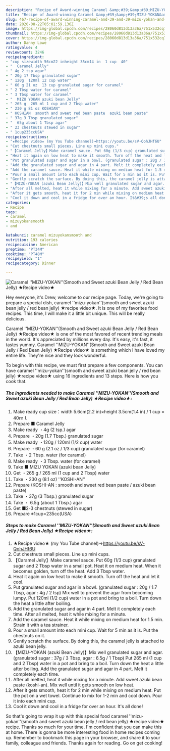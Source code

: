 ```yaml
---
description: "Recipe of Award-winning Caramel &amp;#39;&amp;#39;MIZU-YOKAN&amp;#39;&amp;#39;(Smooth and Sweet azuki Bean Jelly / Red Bean Jelly) ★Recipe video★"
title: "Recipe of Award-winning Caramel &amp;#39;&amp;#39;MIZU-YOKAN&amp;#39;&amp;#39;(Smooth and Sweet azuki Bean Jelly / Red Bean Jelly) ★Recipe video★"
slug: 467-recipe-of-award-winning-caramel-and-39-and-39-mizu-yokan-and-39-and-39-smooth-and-sweet-azuki-bean-jelly-red-bean-jelly-recipe-video
date: 2020-08-22T05:01:59.136Z
image: https://img-global.cpcdn.com/recipes/28060d813d13a36a/751x532cq70/caramel-mizu-yokansmooth-and-sweet-azuki-bean-jelly-red-bean-jelly-★recipe-video★-recipe-main-photo.jpg
thumbnail: https://img-global.cpcdn.com/recipes/28060d813d13a36a/751x532cq70/caramel-mizu-yokansmooth-and-sweet-azuki-bean-jelly-red-bean-jelly-★recipe-video★-recipe-main-photo.jpg
cover: https://img-global.cpcdn.com/recipes/28060d813d13a36a/751x532cq70/caramel-mizu-yokansmooth-and-sweet-azuki-bean-jelly-red-bean-jelly-★recipe-video★-recipe-main-photo.jpg
author: Danny Lowe
ratingvalue: 4
reviewcount: 3246
recipeingredient:
- "cup sizewidth 56cm22 inheight 35cm14 in  1 cup  40"
- "  Caramel Jelly"
- " 4g 2 tsp agar"
- " 20g 17 Tbsp granulated sugar"
- " 120g  120ml 12 cup water"
- " 60 g 21 oz  13 cup granulated sugar for caramel"
- " 2 Tbsp water for caramel"
- " 3 Tbsp water for caramel"
- "  MIZU YOKAN azuki bean Jelly"
- " 265 g  265 ml 1 cup and 2 Tbsp water"
- " 230 g 81 oz KOSHIAN"
- " KOSHIAN  smooth and sweet red bean paste  azuki bean paste"
- " 37g 3 Tbsp granulated sugar"
- "  65g about 1 Tbsp agar"
- " 23 chestnuts stewed in sugar"
- " 1cup235ccUSA"
recipeinstructions:
- "★Recipe video★ (my You Tube channel)→https://youtu.be/sV-QohJHf6U"
- "Cut chestnuts small pieces. Line up mini cups."
- "【Caramel Jelly】Make caramel sauce. Put 60g (1/3 cup) granulated sugar and 2 Tbsp water in a small pot. Heat it on medium heat. When it becomes golden, turn off the heat. Add 3 Tbsp water."
- "Heat it again on low heat to make it smooth. Turn off the heat and let it cool."
- "Put granulated sugar and agar in a bowl. (granulated sugar : 20g / 1.7 Tbsp, agar : 4g / 2 tsp) Mix well to prevent the agar from becoming lumpy. Put 120ml (1/2 cup) water in a pot and bring to a boil. Turn down the heat a little after boiling."
- "Add the granulated sugar and agar in 4 part. Melt it completely each time. After all melted, heat it while mixing for a minute."
- "Add the caramel sauce. Heat it while mixing on medium heat for 1.5 min. Strain it with a tea strainer."
- "Pour a small amount into each mini cup. Wait for 5 min as it is. Put the chestnuts on it."
- "Gently scratch the surface. By doing this, the caramel jelly is attached to azuki bean jelly."
- "【MIZU-YOKAN (azuki Bean Jelly)】Mix well granulated sugar and agar. (granulated sugar : 37g / 3 Tbsp, agar : 6.5g / 1 Tbsp) Put 265 ml (1 cup and 2 Tbsp) water in a pot and bring to a boil. Turn down the heat a little after boiling. Add the granulated sugar and agar in 4 part. Melt it completely each time."
- "After all melted, heat it while mixing for a minute. Add sweet azuki bean paste (koshi-an). Mix well until it gets smooth on low heat."
- "After it gets smooth, heat it for 2 min while mixing on medium heat. Put the pot on a wet towel. Continue to mix for 1-2 min and cool down. Pour it into each mini cup."
- "Cool it down and cool in a fridge for over an hour. It&#39;s all done!"
categories:
- Recipe
tags:
- caramel
- mizuyokansmooth
- and

katakunci: caramel mizuyokansmooth and 
nutrition: 193 calories
recipecuisine: American
preptime: "PT34M"
cooktime: "PT48M"
recipeyield: "1"
recipecategory: Dinner

---
```



![Caramel &#39;&#39;MIZU-YOKAN&#39;&#39;(Smooth and Sweet azuki Bean Jelly / Red Bean Jelly) ★Recipe video★](https://img-global.cpcdn.com/recipes/28060d813d13a36a/751x532cq70/caramel-mizu-yokansmooth-and-sweet-azuki-bean-jelly-red-bean-jelly-★recipe-video★-recipe-main-photo.jpg)

Hey everyone, it's Drew, welcome to our recipe page. Today, we're going to prepare a special dish, caramel &#39;&#39;mizu-yokan&#39;&#39;(smooth and sweet azuki bean jelly / red bean jelly) ★recipe video★. It is one of my favorites food recipes. This time, I will make it a little bit unique. This will be really delicious.



Caramel &#39;&#39;MIZU-YOKAN&#39;&#39;(Smooth and Sweet azuki Bean Jelly / Red Bean Jelly) ★Recipe video★ is one of the most favored of recent trending meals in the world. It's appreciated by millions every day. It's easy, it's fast, it tastes yummy. Caramel &#39;&#39;MIZU-YOKAN&#39;&#39;(Smooth and Sweet azuki Bean Jelly / Red Bean Jelly) ★Recipe video★ is something which I have loved my entire life. They're nice and they look wonderful.


To begin with this recipe, we must first prepare a few components. You can have caramel &#39;&#39;mizu-yokan&#39;&#39;(smooth and sweet azuki bean jelly / red bean jelly) ★recipe video★ using 16 ingredients and 13 steps. Here is how you cook that.

<!--inarticleads1-->

##### The ingredients needed to make Caramel &#39;&#39;MIZU-YOKAN&#39;&#39;(Smooth and Sweet azuki Bean Jelly / Red Bean Jelly) ★Recipe video★:

1. Make ready cup size：width 5.6cm(2.2 in)×height 3.5cm(1.4 in) / 1 cup = 40ｍｌ
1. Prepare  ■ Caramel Jelly
1. Make ready  ・4g (2 tsp.) agar
1. Prepare  ・20g (1.7 Tbsp.) granulated sugar
1. Make ready  ・120g / 120ml (1/2 cup) water
1. Prepare  ・60 g (2.1 oz / 1/3 cup) granulated sugar (for caramel)
1. Take  ・2 Tbsp. water (for caramel)
1. Make ready  ・3 Tbsp. water (for caramel)
1. Take  ■ MIZU YOKAN (azuki bean Jelly)
1. Get  ・265 g / 265 ml (1 cup and 2 Tbsp) water
1. Take  ・230 g (8.1 oz) &#39;&#39;KOSHI-AN&#39;&#39;
1. Prepare  (KOSHI-AN : smooth and sweet red bean paste / azuki bean paste)
1. Take  ・37g (3 Tbsp.) granulated sugar
1. Take  ・ 6.5g (about 1 Tbsp.) agar
1. Get  ■2-3 chestnuts (stewed in sugar)
1. Prepare  ※1cup=235cc(USA)




<!--inarticleads2-->

##### Steps to make Caramel &#39;&#39;MIZU-YOKAN&#39;&#39;(Smooth and Sweet azuki Bean Jelly / Red Bean Jelly) ★Recipe video★:

1. ★Recipe video★ (my You Tube channel)→https://youtu.be/sV-QohJHf6U
1. Cut chestnuts small pieces. Line up mini cups.
1. 【Caramel Jelly】Make caramel sauce. Put 60g (1/3 cup) granulated sugar and 2 Tbsp water in a small pot. Heat it on medium heat. When it becomes golden, turn off the heat. Add 3 Tbsp water.
1. Heat it again on low heat to make it smooth. Turn off the heat and let it cool.
1. Put granulated sugar and agar in a bowl. (granulated sugar : 20g / 1.7 Tbsp, agar : 4g / 2 tsp) Mix well to prevent the agar from becoming lumpy. Put 120ml (1/2 cup) water in a pot and bring to a boil. Turn down the heat a little after boiling.
1. Add the granulated sugar and agar in 4 part. Melt it completely each time. After all melted, heat it while mixing for a minute.
1. Add the caramel sauce. Heat it while mixing on medium heat for 1.5 min. Strain it with a tea strainer.
1. Pour a small amount into each mini cup. Wait for 5 min as it is. Put the chestnuts on it.
1. Gently scratch the surface. By doing this, the caramel jelly is attached to azuki bean jelly.
1. 【MIZU-YOKAN (azuki Bean Jelly)】Mix well granulated sugar and agar. (granulated sugar : 37g / 3 Tbsp, agar : 6.5g / 1 Tbsp) Put 265 ml (1 cup and 2 Tbsp) water in a pot and bring to a boil. Turn down the heat a little after boiling. Add the granulated sugar and agar in 4 part. Melt it completely each time.
1. After all melted, heat it while mixing for a minute. Add sweet azuki bean paste (koshi-an). Mix well until it gets smooth on low heat.
1. After it gets smooth, heat it for 2 min while mixing on medium heat. Put the pot on a wet towel. Continue to mix for 1-2 min and cool down. Pour it into each mini cup.
1. Cool it down and cool in a fridge for over an hour. It&#39;s all done!




So that's going to wrap it up with this special food caramel &#39;&#39;mizu-yokan&#39;&#39;(smooth and sweet azuki bean jelly / red bean jelly) ★recipe video★ recipe. Thanks so much for your time. I'm confident that you can make this at home. There is gonna be more interesting food in home recipes coming up. Remember to bookmark this page in your browser, and share it to your family, colleague and friends. Thanks again for reading. Go on get cooking!
